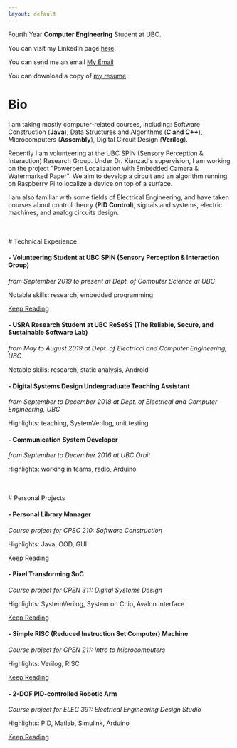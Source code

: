```yaml
---
layout: default
---
```


Fourth Year **Computer Engineering** Student at UBC.

You can visit my LinkedIn page <a href="https://ca.linkedin.com/in/guanxiongchen" target="_blank">here</a>.

You can send me an email <a href="chenguanxiong@alumni.ubc.ca">My Email</a>

You can download a copy of <a href="./Guanxiong_Chen_Resume_v8.pdf" target="_blank">my resume</a>.

# Bio

I am taking mostly computer-related courses, including: Software Construction (**Java**), Data Structures and Algorithms (**C and C++**), Microcomputers (**Assembly**), Digital Circuit Design (**Verilog**). 

Recently I am volunteering at the UBC SPIN (Sensory Perception & Interaction) Research Group. Under Dr. Kianzad's supervision, I am working on the project "Powerpen Localization with Embedded Camera & Watermarked Paper". We aim to develop a circuit and an algorithm running on Raspberry Pi to localize a device on top of a surface.

I am also familiar with some fields of Electrical Engineering, and have taken courses about control theory (**PID Control**), signals and systems, electric machines, and analog circuits design.

<br>
<br>
# Technical Experience

#### - Volunteering Student at UBC SPIN (Sensory Perception & Interaction Group)
_from September 2019 to present at Dept. of Computer Science at UBC_

Notable skills: research, embedded programming

 [Keep Reading](./tech-exp/spin.md)

#### - USRA Research Student at UBC ReSeSS (The Reliable, Secure, and Sustainable Software Lab)
_from May to August 2019 at Dept. of Electrical and Computer Engineering, UBC_

Notable skills: research, static analysis, Android

#### - Digital Systems Design Undergraduate Teaching Assistant
 _from September to December 2018 at Dept. of Electrical and Computer Engineering, UBC_

 Highlights: teaching, SystemVerilog, unit testing

#### - Communication System Developer
_from September to December 2016 at UBC Orbit_

Highlights: working in teams, radio, Arduino

<br>
<br>
# Personal Projects

#### - Personal Library Manager
_Course project for CPSC 210: Software Construction_

Highlights: Java, OOD, GUI

[Keep Reading](./pp/the-great-library.md)

#### - Pixel Transforming SoC
_Course project for CPEN 311: Digital Systems Design_

Highlights: SystemVerilog, System on Chip, Avalon Interface

[Keep Reading](./pp/pixel-xform-system.md)

#### - Simple RISC (Reduced Instruction Set Computer) Machine
_Course project for CPEN 211: Intro to Microcomputers_

Highlights: Verilog, RISC

[Keep Reading](./pp/simple-risc-machine.md)


#### - 2-DOF PID-controlled Robotic Arm
_Course project for ELEC 391: Electrical Engineering Design Studio_

Highlights: PID, Matlab, Simulink, Arduino

[Keep Reading](./pp/2-dof-arm.md)


